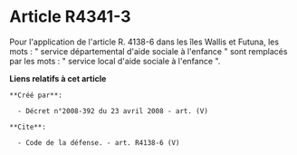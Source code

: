 # Article R4341-3

Pour l'application de l'article R. 4138-6 dans les îles Wallis et Futuna, les mots : " service départemental d'aide sociale à
l'enfance " sont remplacés par les mots : " service local d'aide sociale à l'enfance ".

**Liens relatifs à cet article**

	**Créé par**:

	  - Décret n°2008-392 du 23 avril 2008 - art. (V)

	**Cite**:

	  - Code de la défense. - art. R4138-6 (V)
